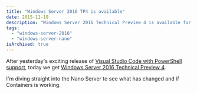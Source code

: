 ```yaml
---
title: "Windows Server 2016 TP4 is available"
date: 2015-11-19
description: "Windows Server 2016 Technical Preview 4 is available for download."
tags: 
  - "windows-server-2016"
  - "windows-server-nano"
isArchived: true
---
```


After yesterday's exciting release of [Visual Studio Code with PowerShell support](/blog/powershell-language-support-in-visual-studio-code/), today we get [Windows Server 2016 Technical Preview 4](https://www.microsoft.com/en-us/evalcenter/evaluate-windows-server-technical-preview).

I'm diving straight into the Nano Server to see what has changed and if Containers is working.
